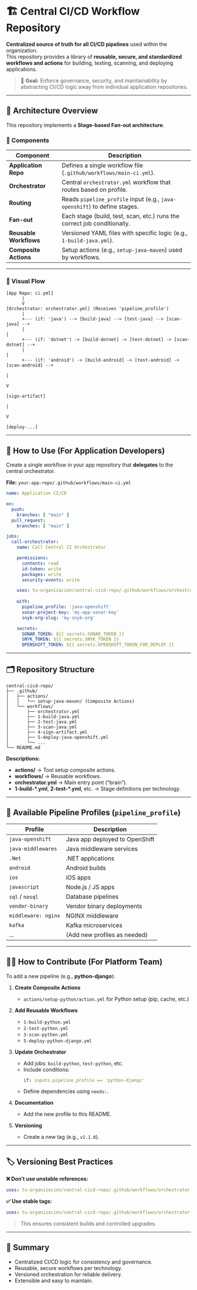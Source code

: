 # 🏗️ Central CI/CD Workflow Repository

**Centralized source of truth for all CI/CD pipelines** used within the organization.  
This repository provides a library of **reusable, secure, and standardized workflows and actions** for building, testing, scanning, and deploying applications.

> 🎯 **Goal:** Enforce governance, security, and maintainability by abstracting CI/CD logic away from individual application repositories.

---

## 🧩 Architecture Overview

This repository implements a **Stage-based Fan-out architecture**.

### 🧱 Components

| Component | Description |
|------------|--------------|
| **Application Repo** | Defines a single workflow file (`.github/workflows/main-ci.yml`). |
| **Orchestrator** | Central `orchestrator.yml` workflow that routes based on profile. |
| **Routing** | Reads `pipeline_profile` input (e.g., `java-openshift`) to define stages. |
| **Fan-out** | Each stage (build, test, scan, etc.) runs the correct job conditionally. |
| **Reusable Workflows** | Versioned YAML files with specific logic (e.g., `1-build-java.yml`). |
| **Composite Actions** | Setup actions (e.g., `setup-java-maven`) used by workflows. |

---

### 🔄 Visual Flow

```
[App Repo: ci.yml]
      |
      V
[Orchestrator: orchestrator.yml] (Receives 'pipeline_profile')
      |
      +--- (if: 'java') --> [build-java] --> [test-java] --> [scan-java] --+
      |                                                                 |
      +--- (if: 'dotnet') -> [build-dotnet] -> [test-dotnet] -> [scan-dotnet] --+
      |                                                                 |
      +--- (if: 'android') -> [build-android] -> [test-android] -> [scan-android] --+
                                                                          |
                                                                          V
                                                                    [sign-artifact]
                                                                          |
                                                                          V
                                                                    [deploy-...]
```

---

## 🚀 How to Use (For Application Developers)

Create a single workflow in your app repository that **delegates** to the central orchestrator.

**File:** `your-app-repo/.github/workflows/main-ci.yml`

```yaml
name: Application CI/CD

on:
  push:
    branches: [ "main" ]
  pull_request:
    branches: [ "main" ]

jobs:
  call-orchestrator:
    name: Call Central CI Orchestrator

    permissions:
      contents: read
      id-token: write
      packages: write
      security-events: write

    uses: tu-organizacion/central-cicd-repo/.github/workflows/orchestrator.yml@v1.0.0
    
    with:
      pipeline_profile: 'java-openshift'
      sonar-project-key: 'my-app-sonar-key'
      snyk-org-slug: 'my-snyk-org'

    secrets:
      SONAR_TOKEN: ${{ secrets.SONAR_TOKEN }}
      SNYK_TOKEN: ${{ secrets.SNYK_TOKEN }}
      OPENSHIFT_TOKEN: ${{ secrets.OPENSHIFT_TOKEN_FOR_DEPLOY }}
```

---

## 🗂️ Repository Structure

```
central-cicd-repo/
├── .github/
│   ├── actions/
│   │   └── setup-java-maven/ (Composite Actions)
│   └── workflows/
│       ├── orchestrator.yml
│       ├── 1-build-java.yml
│       ├── 2-test-java.yml
│       ├── 3-scan-java.yml
│       ├── 4-sign-artifact.yml
│       ├── 5-deploy-java-openshift.yml
│       └── ...
└── README.md
```

**Descriptions:**
- **actions/** → Tool setup composite actions.
- **workflows/** → Reusable workflows.
- **orchestrator.yml** → Main entry point (“brain”).
- **1-build-*.yml**, **2-test-*.yml**, etc. → Stage definitions per technology.

---

## 🧮 Available Pipeline Profiles (`pipeline_profile`)

| Profile | Description |
|----------|--------------|
| `java-openshift` | Java app deployed to OpenShift |
| `java-middlewares` | Java middleware services |
| `.Net` | .NET applications |
| `android` | Android builds |
| `ios` | iOS apps |
| `javascript` | Node.js / JS apps |
| `sql` / `nosql` | Database pipelines |
| `vendor-binary` | Vendor binary deployments |
| `middleware: nginx` | NGINX middleware |
| `kafka` | Kafka microservices |
| ... | (Add new profiles as needed) |

---

## 🧑‍💻 How to Contribute (For Platform Team)

To add a new pipeline (e.g., **python-django**):

1. **Create Composite Actions**
   - `actions/setup-python/action.yml` for Python setup (pip, cache, etc.)

2. **Add Reusable Workflows**
   - `1-build-python.yml`
   - `2-test-python.yml`
   - `3-scan-python.yml`
   - `5-deploy-python-django.yml`

3. **Update Orchestrator**
   - Add jobs: `build-python`, `test-python`, etc.
   - Include conditions:
     ```yaml
     if: inputs.pipeline_profile == 'python-django'
     ```
   - Define dependencies using `needs:`.

4. **Documentation**
   - Add the new profile to this README.

5. **Versioning**
   - Create a new tag (e.g., `v1.1.0`).

---

## 🏷️ Versioning Best Practices

**❌ Don’t use unstable references:**
```yaml
uses: tu-organizacion/central-cicd-repo/.github/workflows/orchestrator.yml@main
```

**✅ Use stable tags:**
```yaml
uses: tu-organizacion/central-cicd-repo/.github/workflows/orchestrator.yml@v1.0.0
```

> This ensures consistent builds and controlled upgrades.

---

## 🧠 Summary

- Centralized CI/CD logic for consistency and governance.  
- Reusable, secure workflows per technology.  
- Versioned orchestration for reliable delivery.  
- Extensible and easy to maintain.
